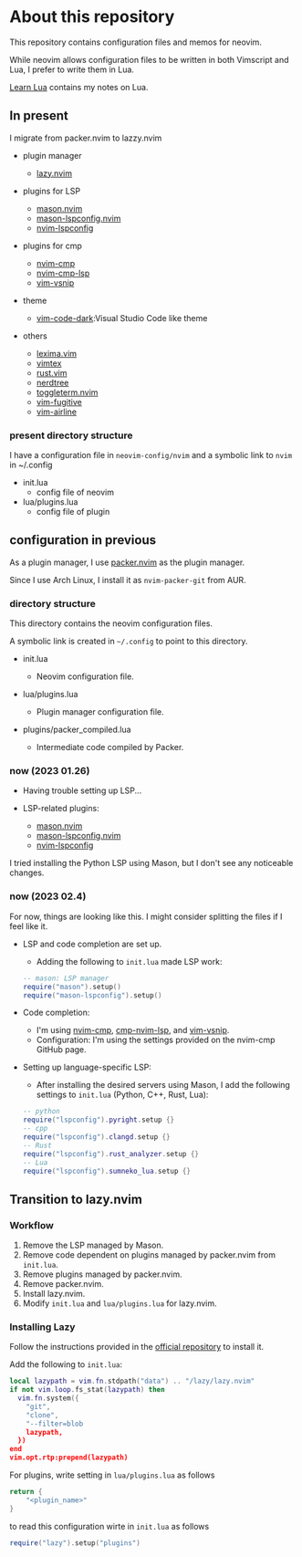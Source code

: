 # About this repository

This repository contains configuration files and memos for neovim.

While neovim allows configuration files to be written in both Vimscript and Lua, I prefer to write them in Lua.

[Learn Lua](https://github.com/aki-ph-chem/Learn-Lua) contains my notes on Lua.

<!-- drft -->
## In present

I migrate from packer.nvim to lazzy.nvim

- plugin manager
    - [lazy.nvim](https://github.com/folke/lazy.nvim)
- plugins for LSP
    - [mason.nvim](https://github.com/williamboman/mason.nvim]) 
    - [mason-lspconfig.nvim](https://github.com/williamboman/mason-lspconfig.nvim) 
    - [nvim-lspconfig](https://github.com/neovim/nvim-lspconfig)
- plugins for cmp 
    - [nvim-cmp](https://github.com/hrsh7th/nvim-cmp)
    - [nvim-cmp-lsp](https://github.com/hrsh7th/cmp-nvim-lsp)
    - [vim-vsnip](https://github.com/hrsh7th/vim-vsnip)

- theme 
    - [vim-code-dark](https://github.com/tomasiser/vim-code-dark):Visual Studio Code like theme
- others 
    - [lexima.vim](https://github.com/cohama/lexima.vim)
    - [vimtex](https://github.com/lervag/vimtex)
    - [rust.vim](https://github.com/rust-lang/rust.vim)
    - [nerdtree](https://github.com/preservim/nerdtree)
    - [toggleterm.nvim](https://github.com/akinsho/toggleterm.nvim)
    - [vim-fugitive](https://github.com/tpope/vim-fugitive)
    - [vim-airline](https://github.com/vim-airline/vim-airline)

### present directory structure 

I have a configuration file in `neovim-config/nvim` and a symbolic link to `nvim` in ~/.config

- init.lua
	- config file of neovim
- lua/plugins.lua
	- config file of plugin 

## configuration in previous 

As a plugin manager, I use [packer.nvim](https://github.com/wbthomason/packer.nvim) as the plugin manager.

Since I use Arch Linux, I install it as `nvim-packer-git` from AUR.

### directory structure 

This directory contains the neovim configuration files.

A symbolic link is created in `~/.config` to point to this directory.

- init.lua
  - Neovim configuration file.

- lua/plugins.lua
  - Plugin manager configuration file.

- plugins/packer_compiled.lua
  - Intermediate code compiled by Packer.

### now (2023 01.26)

- Having trouble setting up LSP...

- LSP-related plugins:
  - [mason.nvim](https://github.com/williamboman/mason.nvim)
  - [mason-lspconfig.nvim](https://github.com/williamboman/mason-lspconfig.nvim)
  - [nvim-lspconfig](https://github.com/neovim/nvim-lspconfig)

I tried installing the Python LSP using Mason, but I don't see any noticeable changes.

### now (2023 02.4)

For now, things are looking like this. I might consider splitting the files if I feel like it.

- LSP and code completion are set up.
  - Adding the following to `init.lua` made LSP work:

  ```Lua
  -- mason: LSP manager
  require("mason").setup()
  require("mason-lspconfig").setup()
  ```

- Code completion:
  - I'm using [nvim-cmp](https://github.com/hrsh7th/nvim-cmp), [cmp-nvim-lsp](https://github.com/hrsh7th/cmp-nvim-lsp), and [vim-vsnip](https://github.com/hrsh7th/vim-vsnip).
  - Configuration: I'm using the settings provided on the nvim-cmp GitHub page.

- Setting up language-specific LSP:
  - After installing the desired servers using Mason, I add the following settings to `init.lua` (Python, C++, Rust, Lua):

  ```Lua
  -- python
  require("lspconfig").pyright.setup {}
  -- cpp
  require("lspconfig").clangd.setup {}
  -- Rust
  require("lspconfig").rust_analyzer.setup {}
  -- Lua
  require("lspconfig").sumneko_lua.setup {}
  ```

## Transition to lazy.nvim

### Workflow

1. Remove the LSP managed by Mason.
2. Remove code dependent on plugins managed by packer.nvim from `init.lua`.
3. Remove plugins managed by packer.nvim.
4. Remove packer.nvim.
5. Install lazy.nvim.
6. Modify `init.lua` and `lua/plugins.lua` for lazy.nvim.

### Installing Lazy

Follow the instructions provided in the [official repository](https://github.com/folke/lazy.nvim) to install it.

Add the following to `init.lua`:

```Lua
local lazypath = vim.fn.stdpath("data") .. "/lazy/lazy.nvim"
if not vim.loop.fs_stat(lazypath) then
  vim.fn.system({
    "git",
    "clone",
    "--filter=blob
    lazypath,
  })
end
vim.opt.rtp:prepend(lazypath)
```

For plugins, write setting in `lua/plugins.lua` as follows 

```Lua
return {
    "<plugin_name>"
}
```

to read this configuration wirte in `init.lua` as follows

```Lua
require("lazy").setup("plugins")
```
